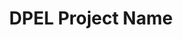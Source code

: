 ---
############################################################
# Feel free to copy and paste this as a new article 
# markdown file.

# Card view on home page
############################################################
# Should the project show up on the home page
show: false
# The order the project card will show up on the home page
order: 7
# Image for the project card
cardImage: {
  src: "../images/general/cropped-dpel-stacked-black.png",
  alt: "",
}
# The buttons that will show up on the project card
buttons: [
  {
    text: "Coming soon",
    # Please remember to add this base url before you add the rest of the url
    url: "",
    type: "disabled"
  },
]
# The description of the project card
description: "Coming soon..."
descriptionLinks: {
  text: "",
  url: ""
}

############################################################
# Article / Blog View
############################################################

# The layout file the blog page is using
layout: ""
# Title of the blog page
title: "DPEL Project Name"
# Used mainly for the Breadcrumbs
titleAlt: ""
# The url of the blog page. Please remember to add this base url before you add the rest of the url.
url: "/"
# The cover image of the blog page
coverImage: {
  src: "",
  alt: "",
}
# The image caption under the cover image
imageCaption: {
  # Text is separated by sections to allow links to be added in. <text> <link> <text>
  text: [""],
  # Sample text links that would go in the caption if any. If not remove them like this:
  # {
  #   text: "",
  #   link: ""
  # }
  textLinks: [{
    text: "",
    link: ""
  },
  {
    text: "",
    link: ""
  }]
}

# The extra image gallery
# [] []
# [] []
otherImages: ["", "", "", ""]

# The download section of the blog
downloadSection: {
  title: "",
  subtext: "",
  licenseButtonText: "",
  licenseButtonLink: "",
  # This header is only if the table needs a header < Please see Intel page for example of that >
  downloadTableHeader: "",

  # The download links and button setup for the download table.
  downloads: [{
    buttonText: "",
    downloadUrl: "",
    size: "",
    description: "",
    type: 'primary',
  }]
}
---